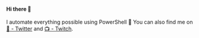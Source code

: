 #### Hi there 👋

I automate everything possible using PowerShell 🚀 You can also find me on [🐥 - Twitter](https://twitter.com/@cl/) and [📺 - Twitch](https://twitch.tv/potatoqualitee).
